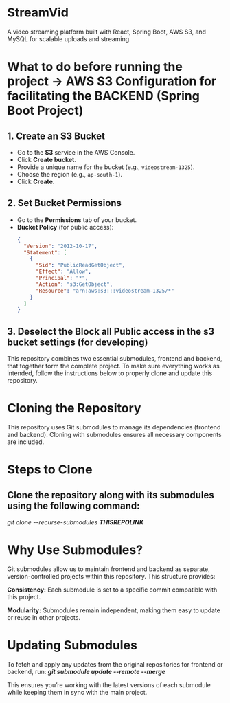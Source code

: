 # StreamVid
A video streaming platform built with React, Spring Boot, AWS S3, and MySQL for scalable uploads and streaming.


# What to do before running the project -> AWS S3 Configuration for facilitating the BACKEND (Spring Boot Project)

## 1. Create an S3 Bucket
- Go to the **S3** service in the AWS Console.
- Click **Create bucket**.
- Provide a unique name for the bucket (e.g., `videostream-1325`).
- Choose the region (e.g., `ap-south-1`).
- Click **Create**.

## 2. Set Bucket Permissions
- Go to the **Permissions** tab of your bucket.
- **Bucket Policy** (for public access):
  ```json
  {
    "Version": "2012-10-17",
    "Statement": [
      {
        "Sid": "PublicReadGetObject",
        "Effect": "Allow",
        "Principal": "*",
        "Action": "s3:GetObject",
        "Resource": "arn:aws:s3:::videostream-1325/*"
      }
    ]
  }

## 3. Deselect the Block all Public access in the s3 bucket settings (for developing) 


This repository combines two essential submodules, frontend and backend, that together form the complete project. To make sure everything works as intended, follow the instructions below to properly clone and update this repository.

# Cloning the Repository
This repository uses Git submodules to manage its dependencies (frontend and backend). Cloning with submodules ensures all necessary components are included.

# Steps to Clone

## Clone the repository along with its submodules using the following command:

_git clone --recurse-submodules **THISREPOLINK**_

# Why Use Submodules?
Git submodules allow us to maintain frontend and backend as separate, version-controlled projects within this repository. This structure provides:

**Consistency:** Each submodule is set to a specific commit compatible with this project.

**Modularity:** Submodules remain independent, making them easy to update or reuse in other projects.
# Updating Submodules
To fetch and apply any updates from the original repositories for frontend or backend, run:
**_git submodule update --remote --merge_**

This ensures you’re working with the latest versions of each submodule while keeping them in sync with the main project.
